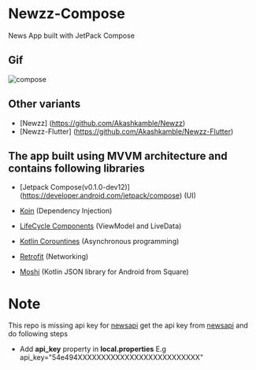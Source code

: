 # Newzz-Compose
News App built with JetPack Compose

## Gif
![compose](https://user-images.githubusercontent.com/13314984/83972646-00b1ca80-a8ff-11ea-93b0-92daf03bc0a0.gif)

## Other variants
- [Newzz] (https://github.com/Akashkamble/Newzz)
- [Newzz-Flutter] (https://github.com/Akashkamble/Newzz-Flutter)

## The app built using MVVM architecture and contains following libraries

- [Jetpack Compose(v0.1.0-dev12)] (https://developer.android.com/jetpack/compose) (UI)

- [Koin](https://insert-koin.io/) (Dependency Injection)

- [LifeCycle Components](https://developer.android.com/topic/libraries/architecture/livedata) (ViewModel and LiveData)

- [Kotlin Corountines](https://kotlinlang.org/docs/reference/coroutines-overview.html) (Asynchronous programming)

- [Retrofit](https://square.github.io/retrofit/) (Networking)

- [Moshi](https://github.com/square/moshi) (Kotlin JSON library for Android from Square)


# Note
This repo is missing api key for [newsapi](https://newsapi.org)
get the api key from [newsapi](https://newsapi.org) and do following steps
- Add **api_key** property in **local.properties** E.g api_key="54e494XXXXXXXXXXXXXXXXXXXXXXXXXX"

